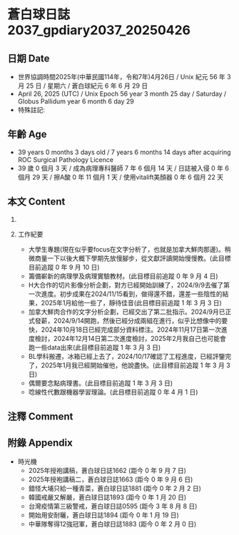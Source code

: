 [_metadata_:encoding]: - "utf-8"
[_metadata_:language]: - "zh-Hant-TW"
[_metadata_:fileformat]: - "markdown"
[_metadata_:MIME_type]: - "text/plain"
[_metadata_:markdown_version]: - "commonmark version 0.30"
[_metadata_:markdown_spec]: - "https://spec.commonmark.org/0.30/"

# 蒼白球日誌2037_gpdiary2037_20250426 #

## 日期 Date ##

* 世界協調時間2025年(中華民國114年，令和7年)4月26日 / Unix 紀元 56 年 3 月 25 日 / 星期六 / 蒼白球紀元 6 年 6 月 29 日
* April 26, 2025 (UTC) / Unix Epoch 56 year 3 month 25 day / Saturday / Globus Pallidum year 6 month 6 day 29
* 特殊註記:

## 年齡 Age ##

* 39 years 0 months 3 days old / 7 years 6 months 14 days after acquiring ROC Surgical Pathology Licence
* 39 歲 0 個月 3 天 / 成為病理專科醫師 7 年 6 個月 14 天 / 日誌被入侵 0 年 6 個月 29 天 / 擦A酸 0 年 11 個月 1 天 / 使用vitalift美顏器 0 年 6 個月 22 天

## 本文 Content ##

1. 

2. 工作紀要

    - 大學生專題(現在似乎要focus在文字分析了，也就是加拿大鮮肉那邊)。稍微商量一下以後大概下學期先放慢腳步，從文獻評讀開始慢慢教。(此目標目前追蹤 0 年 9 月 10 日)
    - 籌備嶄新的病理學及病理實驗教材。(此目標目前追蹤 0 年 9 月 4 日)
    - H大合作的切片影像分析企劃，對方已經開始訓練了，2024/9/9去催了第一次進度。初步成果在2024/11/15看到，做得還不錯，還差一些陰性的結果，2025年1月給他一些了，靜待佳音(此目標目前追蹤 1 年 3 月 3 日)
    - 加拿大鮮肉合作的文字分析企劃，已經交出了第二批指示。2024/9月已正式發薪，2024/9/14開跑，然後已經分成兩組在進行，似乎比想像中的要快，2024年10月18日已經完成部分資料標注。2024年11月17日第一次進度檢討，2024年12月14日第二次進度檢討，2025年2月我自己也可能會跑一些data出來(此目標目前追蹤 1 年 3 月 3 日)
    - BL學科搬遷，冰箱已經上去了，2024/10/17確認了工程進度，已經評鑒完了，2025年1月我已經開始催他，他說盡快。(此目標目前追蹤 1 年 3 月 3 日)
    - 偶爾要念點病理書。(此目標目前追蹤 1 年 3 月 3 日)
    - 唸線性代數跟機器學習理論。(此目標目前追蹤 0 年 4 月 1 日)

## 注釋 Comment ##


## 附錄 Appendix ##

* 時光機
    - 2025年授袍講稿，蒼白球日誌1662 (距今 0 年 9 月 7 日)
    - 2025年授袍講稿二，蒼白球日誌1663 (距今 0 年 9 月 6 日)
    - 錯怪大埔只給一種青菜，蒼白球日誌1881 (距今 0 年 2 月 2 日)
    - 韓國戒嚴又解嚴，蒼白球日誌1893 (距今 0 年 1 月 20 日)
    - 台灣疫情第三級警戒，蒼白球日誌0595 (距今 3 年 8 月 8 日)
    - 開始用安耐曬，蒼白球日誌1894 (距今 0 年 1 月 19 日)
    - 中華隊奪得12強冠軍，蒼白球日誌1883 (距今 0 年 2 月 0 日)

